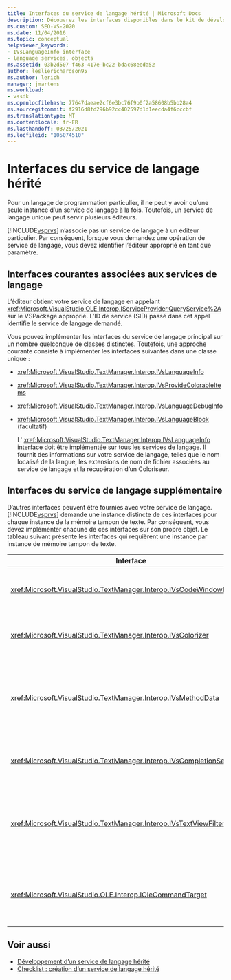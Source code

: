```yaml
---
title: Interfaces du service de langage hérité | Microsoft Docs
description: Découvrez les interfaces disponibles dans le kit de développement logiciel (SDK) Visual Studio qui fournissent des fonctionnalités de service de langage héritées.
ms.custom: SEO-VS-2020
ms.date: 11/04/2016
ms.topic: conceptual
helpviewer_keywords:
- IVsLanguageInfo interface
- language services, objects
ms.assetid: 03b2d507-f463-417e-bc22-bdac68eeda52
author: leslierichardson95
ms.author: lerich
manager: jmartens
ms.workload:
- vssdk
ms.openlocfilehash: 77647daeae2cf6e3bc76f9b0f2a58608b5bb28a4
ms.sourcegitcommit: f2916d8fd296b92cc402597d1d1eecda4f6cccbf
ms.translationtype: MT
ms.contentlocale: fr-FR
ms.lasthandoff: 03/25/2021
ms.locfileid: "105074510"
---
```

# <a name="legacy-language-service-interfaces"></a>Interfaces du service de langage hérité
Pour un langage de programmation particulier, il ne peut y avoir qu’une seule instance d’un service de langage à la fois. Toutefois, un service de langage unique peut servir plusieurs éditeurs.

 [!INCLUDE[vsprvs](../../code-quality/includes/vsprvs_md.md)] n’associe pas un service de langage à un éditeur particulier. Par conséquent, lorsque vous demandez une opération de service de langage, vous devez identifier l’éditeur approprié en tant que paramètre.

## <a name="common-interfaces-associated-with-language-services"></a>Interfaces courantes associées aux services de langage
 L’éditeur obtient votre service de langage en appelant <xref:Microsoft.VisualStudio.OLE.Interop.IServiceProvider.QueryService%2A> sur le VSPackage approprié. L’ID de service (SID) passé dans cet appel identifie le service de langage demandé.

 Vous pouvez implémenter les interfaces du service de langage principal sur un nombre quelconque de classes distinctes. Toutefois, une approche courante consiste à implémenter les interfaces suivantes dans une classe unique :

- <xref:Microsoft.VisualStudio.TextManager.Interop.IVsLanguageInfo>

- <xref:Microsoft.VisualStudio.TextManager.Interop.IVsProvideColorableItems>

- <xref:Microsoft.VisualStudio.TextManager.Interop.IVsLanguageDebugInfo>

- <xref:Microsoft.VisualStudio.TextManager.Interop.IVsLanguageBlock> (facultatif)

  L' <xref:Microsoft.VisualStudio.TextManager.Interop.IVsLanguageInfo> interface doit être implémentée sur tous les services de langage. Il fournit des informations sur votre service de langage, telles que le nom localisé de la langue, les extensions de nom de fichier associées au service de langage et la récupération d’un Coloriseur.

## <a name="additional-language-service-interfaces"></a>Interfaces du service de langage supplémentaire
 D’autres interfaces peuvent être fournies avec votre service de langage. [!INCLUDE[vsprvs](../../code-quality/includes/vsprvs_md.md)] demande une instance distincte de ces interfaces pour chaque instance de la mémoire tampon de texte. Par conséquent, vous devez implémenter chacune de ces interfaces sur son propre objet. Le tableau suivant présente les interfaces qui requièrent une instance par instance de mémoire tampon de texte.

|Interface|Description|
|---------------|-----------------|
|<xref:Microsoft.VisualStudio.TextManager.Interop.IVsCodeWindowManager>|Gère les ornements de fenêtre de code, tels que la barre déroulante. Vous pouvez accéder à cette interface à l’aide de la <xref:Microsoft.VisualStudio.TextManager.Interop.IVsLanguageInfo.GetCodeWindowManager%2A> méthode. Il y en a une <xref:Microsoft.VisualStudio.TextManager.Interop.IVsCodeWindowManager> par fenêtre de code.|
|<xref:Microsoft.VisualStudio.TextManager.Interop.IVsColorizer>|Colore les mots clés de langage et les délimiteurs. Vous pouvez accéder à cette interface à l’aide de la <xref:Microsoft.VisualStudio.TextManager.Interop.IVsLanguageInfo.GetColorizer%2A> méthode. <xref:Microsoft.VisualStudio.TextManager.Interop.IVsColorizer> est appelée au moment de la peinture. Évitez les tâches nécessitant beaucoup de calculs à l’intérieur <xref:Microsoft.VisualStudio.TextManager.Interop.IVsColorizer> ou aux performances.|
|<xref:Microsoft.VisualStudio.TextManager.Interop.IVsMethodData>|Fournit des info-bulles de paramètres IntelliSense. Lorsque le service de langage reconnaît un caractère qui indique que les données de méthode doivent être affichées, telles qu’une parenthèse ouvrante, il appelle la <xref:Microsoft.VisualStudio.TextManager.Interop.IVsMethodTipWindow.SetMethodData%2A> méthode pour notifier à la vue de texte que le service de langage est prêt à afficher une info-bulle d’informations sur les paramètres. L’affichage de texte rappelle ensuite le service de langage en utilisant les méthodes de l' <xref:Microsoft.VisualStudio.TextManager.Interop.IVsMethodData> interface pour obtenir les informations nécessaires pour afficher l’info-bulle.|
|<xref:Microsoft.VisualStudio.TextManager.Interop.IVsCompletionSet>|Fournit la saisie semi-automatique des instructions IntelliSense. Lorsque le service de langage est prêt à afficher une liste de saisie semi-automatique, il appelle la <xref:Microsoft.VisualStudio.TextManager.Interop.IVsTextView.UpdateCompletionStatus%2A> méthode sur la vue de texte. L’affichage de texte rappelle ensuite le service de langage à l’aide de méthodes sur l' <xref:Microsoft.VisualStudio.TextManager.Interop.IVsCompletionSet> objet.|
|<xref:Microsoft.VisualStudio.TextManager.Interop.IVsTextViewFilter>|Autorise la modification de l’affichage de texte à l’aide du gestionnaire de commandes. La classe dans laquelle vous implémentez l' <xref:Microsoft.VisualStudio.TextManager.Interop.IVsTextViewFilter> interface doit également implémenter l' <xref:Microsoft.VisualStudio.OLE.Interop.IOleCommandTarget> interface. L’affichage de texte récupère l' <xref:Microsoft.VisualStudio.TextManager.Interop.IVsTextViewFilter> objet en interrogeant l' <xref:Microsoft.VisualStudio.OLE.Interop.IOleCommandTarget> objet passé dans la <xref:Microsoft.VisualStudio.TextManager.Interop.IVsTextView.AddCommandFilter%2A> méthode. Il doit y avoir un <xref:Microsoft.VisualStudio.TextManager.Interop.IVsTextViewFilter> objet pour chaque vue.|
|<xref:Microsoft.VisualStudio.OLE.Interop.IOleCommandTarget>|Intercepte les commandes que l’utilisateur tape dans la fenêtre de code. Surveiller la sortie de votre <xref:Microsoft.VisualStudio.OLE.Interop.IOleCommandTarget> implémentation pour fournir des informations de saisie semi-automatique personnalisées et modifier l’affichage<br /><br /> Pour passer votre <xref:Microsoft.VisualStudio.OLE.Interop.IOleCommandTarget> objet à l’affichage de texte, appelez <xref:Microsoft.VisualStudio.TextManager.Interop.IVsTextView.AddCommandFilter%2A> .|

## <a name="see-also"></a>Voir aussi
- [Développement d’un service de langage hérité](../../extensibility/internals/developing-a-legacy-language-service.md)
- [Checklist : création d’un service de langage hérité](../../extensibility/internals/checklist-creating-a-legacy-language-service.md)
